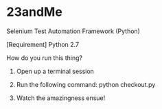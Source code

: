 # 23andMe
Selenium Test Automation Framework (Python)

[Requirement] Python 2.7


How do you run this thing?

1) Open up a terminal session

2) Run the following command:
   python checkout.py

3) Watch the amazingness ensue!
